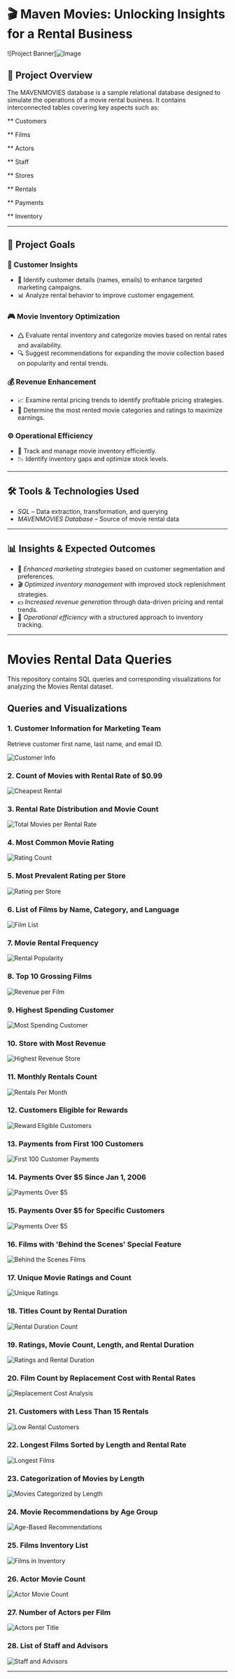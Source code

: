 # 🎬 Maven Movies: Unlocking Insights for a Rental Business

![Project Banner]![Image](https://github.com/user-attachments/assets/2933374a-ebc6-40a4-8d7f-2823449ce00e)

## 📌 Project Overview
The MAVENMOVIES database is a sample relational database designed to simulate the operations of a movie rental business. It contains interconnected tables covering key aspects such as:

 ** Customers

** Films

** Actors

** Staff

** Stores

** Rentals

** Payments

** Inventory


---

## 🎯 Project Goals

### 🛒 Customer Insights

- 📌 Identify customer details (names, emails) to enhance targeted marketing campaigns.
- 📊 Analyze rental behavior to improve customer engagement.

### 🎮 Movie Inventory Optimization

- 🛆 Evaluate rental inventory and categorize movies based on rental rates and availability.
- 🔍 Suggest recommendations for expanding the movie collection based on popularity and rental trends.

### 💰 Revenue Enhancement

- 📈 Examine rental pricing trends to identify profitable pricing strategies.
- 🎥 Determine the most rented movie categories and ratings to maximize earnings.

### ⚙️ Operational Efficiency

- 📌 Track and manage movie inventory efficiently.
- 📉 Identify inventory gaps and optimize stock levels.

---

## 🛠️ Tools & Technologies Used
- *SQL* – Data extraction, transformation, and querying
- *MAVENMOVIES Database* – Source of movie rental data

---

## 📊 Insights & Expected Outcomes
- 📢 *Enhanced marketing strategies* based on customer segmentation and preferences.
- 🎬 *Optimized inventory management* with improved stock replenishment strategies.
- 💵 *Increased revenue generation* through data-driven pricing and rental trends.
- 📌 *Operational efficiency* with a structured approach to inventory tracking.

---

# Movies Rental Data Queries

This repository contains SQL queries and corresponding visualizations for analyzing the Movies Rental dataset.

## Queries and Visualizations

### 1. Customer Information for Marketing Team
Retrieve customer first name, last name, and email ID.

![Customer Info](https://github.com/Shital9090/MAVEN_MOVIES_BUISNESS/blob/main/code_putput/Screenshot%202025-05-20%2010395%201.png)

### 2. Count of Movies with Rental Rate of $0.99
![Cheapest Rental](https://github.com/Shital9090/MAVEN_MOVIES_BUISNESS/blob/main/code_putput/2.png)

### 3. Rental Rate Distribution and Movie Count
![Total Movies per Rental Rate](https://github.com/Shital9090/MAVEN_MOVIES_BUISNESS/blob/main/code_putput/Screenshot%202025-05-20%20104324%203.png)

### 4. Most Common Movie Rating
![Rating Count](https://github.com/Shital9090/MAVEN_MOVIES_BUISNESS/blob/main/code_putput/Screenshot%202025-05-20%20105125%204.png)

### 5. Most Prevalent Rating per Store
![Rating per Store](https://github.com/Shital9090/MAVEN_MOVIES_BUISNESS/blob/main/code_putput/Screenshot%202025-05-20%20105241%205.png)

### 6. List of Films by Name, Category, and Language
![Film List](https://github.com/Shital9090/MAVEN_MOVIES_BUISNESS/blob/main/code_putput/Screenshot%202025-05-20%20105337%206.png)

### 7. Movie Rental Frequency
![Rental Popularity](https://github.com/Shital9090/MAVEN_MOVIES_BUISNESS/blob/main/code_putput/Screenshot%202025-05-20%20105430%207.png)

### 8. Top 10 Grossing Films
![Revenue per Film](https://github.com/Shital9090/MAVEN_MOVIES_BUISNESS/blob/main/code_putput/Screenshot%202025-05-20%20105515%208.png)

### 9. Highest Spending Customer
![Most Spending Customer](https://github.com/Shital9090/MAVEN_MOVIES_BUISNESS/blob/main/code_putput/Screenshot%202025-05-20%20105632%209.png)

### 10. Store with Most Revenue
![Highest Revenue Store](https://github.com/Shital9090/MAVEN_MOVIES_BUISNESS/blob/main/code_putput/Screenshot%202025-05-20%20105742%2010.png)

### 11. Monthly Rentals Count
![Rentals Per Month](https://github.com/Shital9090/MAVEN_MOVIES_BUISNESS/blob/main/code_putput/Screenshot%202025-05-20%20105846%2011.png)

### 12. Customers Eligible for Rewards
![Reward Eligible Customers](https://github.com/Shital9090/MAVEN_MOVIES_BUISNESS/blob/main/code_putput/Screenshot%202025-05-20%20113436%2012.png)

### 13. Payments from First 100 Customers
![First 100 Customer Payments](https://github.com/Shital9090/MAVEN_MOVIES_BUISNESS/blob/main/code_putput/Screenshot%202025-05-20%20113519%2013.png)

### 14. Payments Over $5 Since Jan 1, 2006
![Payments Over $5](https://github.com/Shital9090/MAVEN_MOVIES_BUISNESS/blob/main/code_putput/Screenshot%202025-05-20%20113535%2014.png)

### 15. Payments Over $5 for Specific Customers
![Payments Over $5](https://github.com/Shital9090/MAVEN_MOVIES_BUISNESS/blob/main/code_putput/Screenshot%202025-05-20%20113550%2015.png)

### 16. Films with 'Behind the Scenes' Special Feature
![Behind the Scenes Films](https://github.com/Shital9090/MAVEN_MOVIES_BUISNESS/blob/main/code_putput/Screenshot%202025-05-20%20113605%2016.png)

### 17. Unique Movie Ratings and Count
![Unique Ratings](https://github.com/Shital9090/MAVEN_MOVIES_BUISNESS/blob/main/code_putput/Screenshot%202025-05-20%20113614%2017.png)

### 18. Titles Count by Rental Duration
![Rental Duration Count](https://github.com/Shital9090/MAVEN_MOVIES_BUISNESS/blob/main/code_putput/Screenshot%202025-05-20%20113627%2018.png)

### 19. Ratings, Movie Count, Length, and Rental Duration
![Ratings and Rental Duration](https://github.com/Shital9090/MAVEN_MOVIES_BUISNESS/blob/main/code_putput/Screenshot%202025-05-20%20113636%2019.png)

### 20. Film Count by Replacement Cost with Rental Rates
![Replacement Cost Analysis](https://github.com/Shital9090/MAVEN_MOVIES_BUISNESS/blob/main/code_putput/Screenshot%202025-05-20%20113648%2020.png)

### 21. Customers with Less Than 15 Rentals
![Low Rental Customers](https://github.com/Shital9090/MAVEN_MOVIES_BUISNESS/blob/main/code_putput/Screenshot%202025-05-20%20113657%2021.png)

### 22. Longest Films Sorted by Length and Rental Rate
![Longest Films](https://github.com/Shital9090/MAVEN_MOVIES_BUISNESS/blob/main/code_putput/Screenshot%202025-05-20%20113836%2022.png)

### 23. Categorization of Movies by Length
![Movies Categorized by Length](https://github.com/Shital9090/MAVEN_MOVIES_BUISNESS/blob/main/code_putput/Screenshot%202025-05-20%20113846%2023.png)

### 24. Movie Recommendations by Age Group
![Age-Based Recommendations](https://github.com/Shital9090/MAVEN_MOVIES_BUISNESS/blob/main/code_putput/Screenshot%202025-05-20%20113858%2024.png)

### 25. Films Inventory List
![Films in Inventory](https://github.com/Shital9090/MAVEN_MOVIES_BUISNESS/blob/main/code_putput/Screenshot%202025-05-20%20113910%2025.png)

### 26. Actor Movie Count
![Actor Movie Count](https://github.com/Shital9090/MAVEN_MOVIES_BUISNESS/blob/main/code_putput/Screenshot%202025-05-20%20113927%2026.png)

### 27. Number of Actors per Film
![Actors per Title](https://github.com/Shital9090/MAVEN_MOVIES_BUISNESS/blob/main/code_putput/Screenshot%202025-05-20%20113942%2027.png)

### 28. List of Staff and Advisors
![Staff and Advisors](https://github.com/Shital9090/MAVEN_MOVIES_BUISNESS/blob/main/code_putput/Screenshot%202025-05-20%20113955%2028.png)

---
